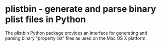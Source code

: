 # plistbin - generate and parse binary plist files in Python #

The plistbin Python package provides an interface for generating and parsing
binary "property list" files as used on the Mac OS X platform.

